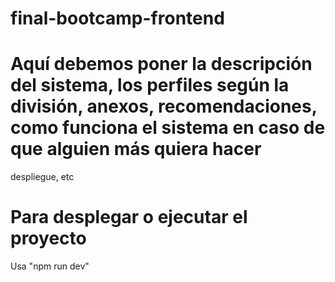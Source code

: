 # final-bootcamp-frontend

# Aquí debemos poner la descripción del sistema, los perfiles según la división, anexos, recomendaciones, como funciona el sistema en caso de que alguien más quiera hacer
despliegue, etc

# Para desplegar o ejecutar el proyecto
Usa "npm run dev"
